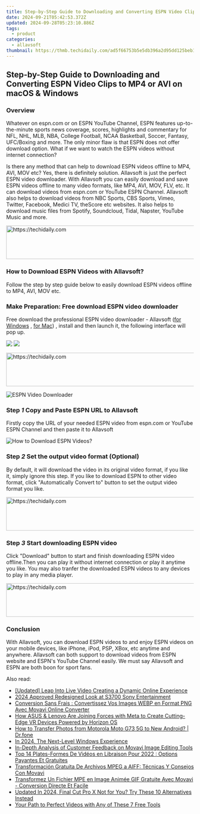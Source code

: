 ```yaml
---
title: Step-by-Step Guide to Downloading and Converting ESPN Video Clips to MP4 or AVI on macOS & Windows
date: 2024-09-21T05:42:53.372Z
updated: 2024-09-28T05:23:10.886Z
tags:
  - product
categories:
  - allavsoft
thumbnail: https://thmb.techidaily.com/ad5f66753b5e5db396a2d95dd125beb1ea4eecb0fbe535705f1d76a57fc9ac9b.jpg
---
```


## Step-by-Step Guide to Downloading and Converting ESPN Video Clips to MP4 or AVI on macOS & Windows

### Overview

Whatever on espn.com or on ESPN YouTube Channel, ESPN features up-to-the-minute sports news coverage, scores, highlights and commentary for NFL, NHL, MLB, NBA, College Football, NCAA Basketball, Soccer, Fantasy, UFC/Boxing and more. The only minor flaw is that ESPN does not offer download option. What if we want to watch the ESPN videos without internet connection? 

Is there any method that can help to download ESPN videos offline to MP4, AVI, MOV etc? Yes, there is definitely solution. Allavsoft is just the perfect ESPN video downloader. With Allavsoft you can easily download and save ESPN videos offline to many video formats, like MP4, AVI, MOV, FLV, etc. It can download videos from espn.com or YouTube ESPN Channel. Allavsoft also helps to download videos from NBC Sports, CBS Sports, Vimeo, Twitter, Facebook, Medici TV, theScore etc websites. It also helps to download music files from Spotify, Soundcloud, Tidal, Napster, YouTube Music and more.

<!-- affiliate ads begin -->
<a href="https://unicoeye.pxf.io/c/5597632/2148772/18498" target="_top" id="2148772">
  <img src="//a.impactradius-go.com/display-ad/18498-2148772" border="0" alt="https://techidaily.com" width="728" height="90"/>
</a>
<img height="0" width="0" src="https://unicoeye.pxf.io/i/5597632/2148772/18498" style="position:absolute;visibility:hidden;" border="0" />
<!-- affiliate ads end -->

### How to Download ESPN Videos with Allavsoft?

Follow the step by step guide below to easily download ESPN videos offline to MP4, AVI, MOV etc.

### Make Preparation: Free download ESPN video downloader

Free download the professional ESPN video downloader - Allavsoft ([for Windows](https://tools.techidaily.com/allavsoft/products/) , [for Mac](https://tools.techidaily.com/allavsoft/products/)) , install and then launch it, the following interface will pop up.

[![](https://www.allavsoft.com/how-to/../images/how-to/free-download-win.jpg)](https://tools.techidaily.com/allavsoft/products/) [![](https://www.allavsoft.com/how-to/../images/how-to/free-download-mac.jpg)](https://tools.techidaily.com/allavsoft/products/)

<!-- affiliate ads begin -->
<a href="https://unicoeye.pxf.io/c/5597632/2134496/18498" target="_top" id="2134496">
  <img src="//a.impactradius-go.com/display-ad/18498-2134496" border="0" alt="https://techidaily.com" width="728" height="90"/>
</a>
<img height="0" width="0" src="https://unicoeye.pxf.io/i/5597632/2134496/18498" style="position:absolute;visibility:hidden;" border="0" />
<!-- affiliate ads end -->

![ESPN Video Downloader](https://www.allavsoft.com/how-to/../images/allavsoft/screen-shot-600.jpg)

### Step _1_ Copy and Paste ESPN URL to Allavsoft

Firstly copy the URL of your needed ESPN video from espn.com or YouTube ESPN Channel and then paste it to Allavsoft

![How to Download ESPN Videos?](https://www.allavsoft.com/how-to/../images/how-to/download-espn-videos/how-to-download-espn-videos.jpg)

### Step _2_ Set the output video format (Optional)

By default, it will download the video in its original video format, if you like it, simply ignore this step. If you like to download ESPN to other video format, click "Automatically Convert to" button to set the output video format you like.

<!-- affiliate ads begin -->
<a href="https://aligracehair.sjv.io/c/5597632/1934188/19272" target="_top" id="1934188">
  <img src="//a.impactradius-go.com/display-ad/19272-1934188" border="0" alt="https://techidaily.com" width="728" height="90"/>
</a>
<img height="0" width="0" src="https://aligracehair.sjv.io/i/5597632/1934188/19272" style="position:absolute;visibility:hidden;" border="0" />
<!-- affiliate ads end -->

### Step _3_ Start downloading ESPN video

Click "Download" button to start and finish downloading ESPN video offline.Then you can play it without internet connection or play it anytime you like. You may also tranfer the downloaded ESPN videos to any devices to play in any media player. 

<!-- affiliate ads begin -->
<a href="https://review-au.sjv.io/c/5597632/2135315/14409" target="_top" id="2135315">
  <img src="//a.impactradius-go.com/display-ad/14409-2135315" border="0" alt="https://techidaily.com" width="728" height="90"/>
</a>
<img height="0" width="0" src="https://review-au.sjv.io/i/5597632/2135315/14409" style="position:absolute;visibility:hidden;" border="0" />
<!-- affiliate ads end -->

### Conclusion

With Allavsoft, you can download ESPN videos to and enjoy ESPN videos on your mobile devices, like iPhone, iPod, PSP, XBox, etc anytime and anywhere. Allavsoft can both support to download videos from ESPN website and ESPN's YouTube Channel easily. We must say Allavsoft and ESPN are both boon for sport fans.

<ins class="adsbygoogle"
     style="display:block"
     data-ad-format="autorelaxed"
     data-ad-client="ca-pub-7571918770474297"
     data-ad-slot="1223367746"></ins>

<ins class="adsbygoogle"
     style="display:block"
     data-ad-client="ca-pub-7571918770474297"
     data-ad-slot="8358498916"
     data-ad-format="auto"
     data-full-width-responsive="true"></ins>

<span class="atpl-alsoreadstyle">Also read:</span>
<div><ul>
<li><a href="https://some-approaches.techidaily.com/updated-leap-into-live-video-creating-a-dynamic-online-experience/"><u>[Updated] Leap Into Live Video Creating a Dynamic Online Experience</u></a></li>
<li><a href="https://fox-direct.techidaily.com/2024-approved-redesigned-look-at-s3700-sony-entertainment/"><u>2024 Approved Redesigned Look at S3700 Sony Entertainment</u></a></li>
<li><a href="https://discover-forum.techidaily.com/conversion-sans-frais-convertissez-vos-images-webp-en-format-png-avec-movavi-online-converter/"><u>Conversion Sans Frais : Convertissez Vos Images WEBP en Format PNG Avec Movavi Online Converter</u></a></li>
<li><a href="https://vp-tips.techidaily.com/how-asus-and-lenovo-are-joining-forces-with-meta-to-create-cutting-edge-vr-devices-powered-by-horizon-os/"><u>How ASUS & Lenovo Are Joining Forces with Meta to Create Cutting-Edge VR Devices Powered by Horizon OS</u></a></li>
<li><a href="https://android-transfer.techidaily.com/how-to-transfer-photos-from-motorola-moto-g73-5g-to-new-android-drfone-by-drfone-transfer-from-android-transfer-from-android/"><u>How to Transfer Photos from Motorola Moto G73 5G to New Android? | Dr.fone</u></a></li>
<li><a href="https://some-skills.techidaily.com/in-2024-the-next-level-windows-experience/"><u>In 2024, The Next-Level Windows Experience</u></a></li>
<li><a href="https://discover-forum.techidaily.com/in-depth-analysis-of-customer-feedback-on-movavi-image-editing-tools/"><u>In-Depth Analysis of Customer Feedback on Movavi Image Editing Tools</u></a></li>
<li><a href="https://discover-forum.techidaily.com/top-14-plates-formes-de-videos-en-libraison-pour-2022-options-payantes-et-gratuites/"><u>Top 14 Plates-Formes De Vidéos en Libraison Pour 2022 : Options Payantes Et Gratuites</u></a></li>
<li><a href="https://win11-tips.techidaily.com/transformacion-gratuita-de-archivos-mpeg-a-aiff-tecnicas-y-consejos-con-movavi/"><u>Transformación Gratuita De Archivos MPEG a AIFF: Técnicas Y Consejos Con Movavi</u></a></li>
<li><a href="https://discover-forum.techidaily.com/transformez-un-fichier-mpe-en-image-animee-gif-gratuite-avec-movavi-conversion-directe-et-facile/"><u>Transformez Un Fichier MPE en Image Animée GIF Gratuite Avec Movavi - Conversion Directe Et Facile</u></a></li>
<li><a href="https://ai-video-tools.techidaily.com/updated-in-2024-final-cut-pro-x-not-for-you-try-these-10-alternatives-instead/"><u>Updated In 2024, Final Cut Pro X Not for You? Try These 10 Alternatives Instead</u></a></li>
<li><a href="https://youtube-tips.techidaily.com/path-to-perfect-videos-with-any-of-these-7-free-tools/"><u>Your Path to Perfect Videos with Any of These 7 Free Tools</u></a></li>
</ul></div>

